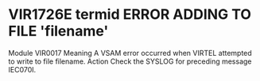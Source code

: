 # VIR1726E termid ERROR ADDING TO FILE 'filename'
Module
    VIR0017
Meaning
    A VSAM error occurred when VIRTEL attempted to write to file filename.
Action
    Check the SYSLOG for preceding message IEC070I.
